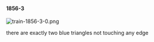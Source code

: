 #### 1856-3
![train-1856-3-0.png](https://github.com/lil-lab/nlvr/raw/master/nlvr/train/images/31/train-1856-3-0.png "train-1856-3-0.png")

there are exactly two blue triangles not touching any edge
